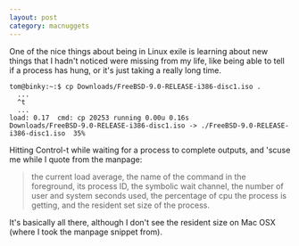 ```yaml
---
layout: post
category: macnuggets
---
```


One of the nice things about being in Linux exile is learning about
new things that I hadn't noticed were missing from my life, like
being able to tell if a process has hung, or it's just taking a
really long time.

    tom@binky:~:$ cp Downloads/FreeBSD-9.0-RELEASE-i386-disc1.iso .
      ...
      ^t
      ...
    load: 0.17  cmd: cp 20253 running 0.00u 0.16s
    Downloads/FreeBSD-9.0-RELEASE-i386-disc1.iso -> ./FreeBSD-9.0-RELEASE-i386-disc1.iso  35%

Hitting Control-t while waiting for a process to complete outputs,
and 'scuse me while I quote from the manpage:

> the current load average, the name of the command in the foreground,
> its process ID, the symbolic wait channel, the number of user and
> system seconds used, the percentage of cpu the process is getting,
> and the resident set size of the process.

It's basically all there, although I don't see the resident size on
Mac OSX (where I took the manpage snippet from).
